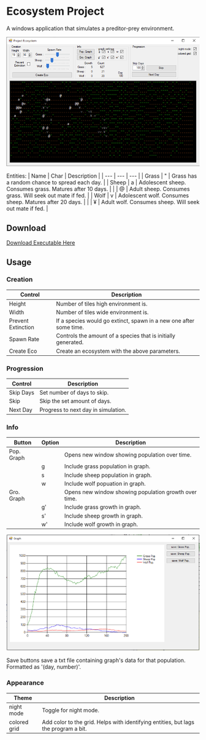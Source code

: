 # Ecosystem Project 
A windows application that simulates a preditor-prey environment. 

![](/ReadMe_Images/screenshot1.png)

Entities: 
| Name | Char | Description |
| --- | --- | --- |
| Grass | " | Grass has a random chance to spread each day.            |
| Sheep | a | Adolescent sheep. Consumes grass. Matures after 10 days. |
|       | @ | Adult sheep. Consumes grass. Will seek out mate if fed.  |
| Wolf  | v | Adolescent wolf. Consumes sheep. Matures after 20 days.  |
|       | ¥ | Adult wolf. Consumes sheep. Will seek out mate if fed.   |

## Download
[Download Executable Here](https://minhaskamal.github.io/DownGit/#/home?url=https://github.com/JollyWolly/EcosystemProject/blob/main/EcosystemProject/bin/Debug/EcosystemProject.exe)

## Usage
### Creation
| Control | Description | 
| --- | --- |
| Height             | Number of tiles high environment is. |
| Width              | Number of tiles wide environment is. |
| Prevent Extinction | If a species would go extinct, spawn in a new one after some time. |
| Spawn Rate         | Controls the amount of a species that is initially generated. |
| Create Eco         | Create an ecosystem with the above parameters. |

### Progression
| Control | Description |
| --- | --- |
| Skip Days | Set number of days to skip. | 
| Skip      | Skip the set amount of days. |
| Next Day  | Progress to next day in simulation. |

### Info
| Button | Option |  Description |
| --- | --- | --- |
| Pop. Graph |    | Opens new window showing population over time.        |
|            | g  | Include grass population in graph.                    |
|            | s  | Include sheep population in graph.                    |
|            | w  | Include wolf popuation in graph.                      |
| Gro. Graph |    | Opens new window showing population growth over time. |
|            | g' | Include grass growth in graph.                        |
|            | s' | Include sheep growth in graph.                        |
|            | w' | Include wolf growth in graph.                         |

![](/ReadMe_Images/screenshot2.png)

Save buttons save a txt file containing graph's data for that population. Formatted as '(day, number)'. 

### Appearance 
| Theme | Description | 
| --- | --- |
| night mode | Toggle for night mode. | 
| colored grid | Add color to the grid. Helps with identifying entities, but lags the program a bit. |
